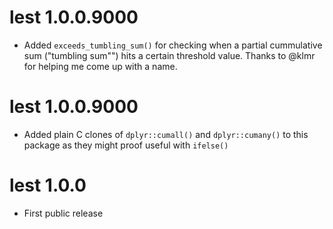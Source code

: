 # lest 1.0.0.9000
  * Added `exceeds_tumbling_sum()` for checking when a partial cummulative sum 
    ("tumbling sum"") hits a certain threshold value. Thanks to @klmr for
    helping me come up with a name.


# lest 1.0.0.9000

* Added plain C clones of `dplyr::cumall()` and `dplyr::cumany()` to this 
  package as they might proof useful with `ifelse()`




# lest 1.0.0

* First public release
